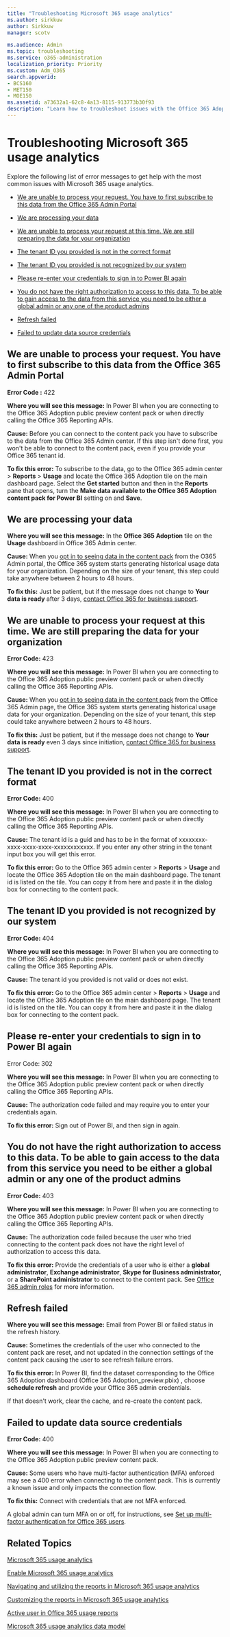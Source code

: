 ```yaml
---
title: "Troubleshooting Microsoft 365 usage analytics"
ms.author: sirkkuw
author: Sirkkuw
manager: scotv

ms.audience: Admin
ms.topic: troubleshooting
ms.service: o365-administration
localization_priority: Priority
ms.custom: Adm_O365
search.appverid:
- BCS160
- MET150
- MOE150
ms.assetid: a73632a1-62c8-4a13-8115-913773b30f93
description: "Learn how to troubleshoot issues with the Office 365 Adoption content pack."
---
```


# Troubleshooting Microsoft 365 usage analytics

Explore the following list of error messages to get help with the most common issues with Microsoft 365 usage analytics.
  
- [We are unable to process your request. You have to first subscribe to this data from the Office 365 Admin Portal](usage-analytics-errors.md#bk_unabletoprocess)
    
- [We are processing your data](usage-analytics-errors.md#bk_processing)
    
- [We are unable to process your request at this time. We are still preparing the data for your organization](usage-analytics-errors.md#bk_unabletoprocessrequest)
    
- [The tenant ID you provided is not in the correct format](usage-analytics-errors.md#bk_tenantidwrongformat)
    
- [The tenant ID you provided is not recognized by our system](usage-analytics-errors.md#bk_tennatidnotrecognized)
    
- [Please re-enter your credentials to sign in to Power BI again](usage-analytics-errors.md#bk_reentercreds)
    
- [You do not have the right authorization to access to this data. To be able to gain access to the data from this service you need to be either a global admin or any one of the product admins](usage-analytics-errors.md#bk_notanadmin)
    
- [Refresh failed](usage-analytics-errors.md#bk_refreshfail)
    
- [Failed to update data source credentials](usage-analytics-errors.md#bk_failedupdatecreds)
    
## We are unable to process your request. You have to first subscribe to this data from the Office 365 Admin Portal
<a name="bk_unabletoprocess"> </a>

 **Error Code :** 422 
  
 **Where you will see this message:** In Power BI when you are connecting to the Office 365 Adoption public preview content pack or when directly calling the Office 365 Reporting APIs. 
  
 **Cause:** Before you can connect to the content pack you have to subscribe to the data from the Office 365 Admin center. If this step isn't done first, you won't be able to connect to the content pack, even if you provide your Office 365 tenant id. 
  
 **To fix this error:** To subscribe to the data, go to the Office 365 admin center \> **Reports** \> **Usage** and locate the Office 365 Adoption tile on the main dashboard page. Select the **Get started** button and then in the **Reports** pane that opens, turn the **Make data available to the Office 365 Adoption content pack for Power BI** setting on and **Save**.
  
## We are processing your data
<a name="bk_processing"> </a>

 **Where you will see this message:** In the **Office 365 Adoption** tile on the **Usage** dashboard in Office 365 Admin center. 
  
 **Cause:** When you [opt in to seeing data in the content pack](enable-usage-analytics.md) from the O365 Admin portal, the Office 365 system starts generating historical usage data for your organization. Depending on the size of your tenant, this step could take anywhere between 2 hours to 48 hours. 
  
 **To fix this:** Just be patient, but if the message does not change to **Your data is ready** after 3 days, [contact Office 365 for business support](../contact-support-for-business-products.md).
  
## We are unable to process your request at this time. We are still preparing the data for your organization
<a name="bk_unabletoprocessrequest"> </a>

 **Error Code:** 423 
  
 **Where you will see this message:** In Power BI when you are connecting to the Office 365 Adoption public preview content pack or when directly calling the Office 365 Reporting APIs. 
  
 **Cause:** When you [opt in to seeing data in the content pack](enable-usage-analytics.md) from the Office 365 Admin page, the Office 365 system starts generating historical usage data for your organization. Depending on the size of your tenant, this step could take anywhere between 2 hours to 48 hours. 
  
 **To fix this:** Just be patient, but if the message does not change to **Your data is ready** even 3 days since initiation, [contact Office 365 for business support](../contact-support-for-business-products.md).
  
## The tenant ID you provided is not in the correct format
<a name="bk_tenantidwrongformat"> </a>

 **Error Code:** 400 
  
 **Where you will see this message:** In Power BI when you are connecting to the Office 365 Adoption public preview content pack or when directly calling the Office 365 Reporting APIs. 
  
 **Cause:** The tenant id is a guid and has to be in the format of xxxxxxxx-xxxx-xxxx-xxxx-xxxxxxxxxxxx. If you enter any other string in the tenant input box you will get this error. 
  
 **To fix this error:** Go to the Office 365 admin center \> **Reports** \> **Usage** and locate the Office 365 Adoption tile on the main dashboard page. The tenant id is listed on the tile. You can copy it from here and paste it in the dialog box for connecting to the content pack. 
  
## The tenant ID you provided is not recognized by our system
<a name="bk_tennatidnotrecognized"> </a>

 **Error Code:** 404 
  
 **Where you will see this message:** In Power BI when you are connecting to the Office 365 Adoption public preview content pack or when directly calling the Office 365 Reporting APIs. 
  
 **Cause:** The tenant id you provided is not valid or does not exist. 
  
 **To fix this error:** Go to the Office 365 admin center \> **Reports** \> **Usage** and locate the Office 365 Adoption tile on the main dashboard page. The tenant id is listed on the tile. You can copy it from here and paste it in the dialog box for connecting to the content pack. 
  
## Please re-enter your credentials to sign in to Power BI again
<a name="bk_reentercreds"> </a>

Error Code: 302
  
 **Where you will see this message:** In Power BI when you are connecting to the Office 365 Adoption public preview content pack or when directly calling the Office 365 Reporting APIs. 
  
 **Cause:** The authorization code failed and may require you to enter your credentials again. 
  
 **To fix this error:** Sign out of Power BI, and then sign in again. 
  
## You do not have the right authorization to access to this data. To be able to gain access to the data from this service you need to be either a global admin or any one of the product admins
<a name="bk_notanadmin"> </a>

 **Error Code:** 403 
  
 **Where you will see this message:** In Power BI when you are connecting to the Office 365 Adoption public preview content pack or when directly calling the Office 365 Reporting APIs. 
  
 **Cause:** The authorization code failed because the user who tried connecting to the content pack does not have the right level of authorization to access this data. 
  
 **To fix this error:** Provide the credentials of a user who is either a **global administrator**, **Exchange administrator**, **Skype for Business administrator,** or a **SharePoint administrator** to connect to the content pack. See [Office 365 admin roles](../add-users/about-admin-roles.md) for more information. 
  
## Refresh failed
<a name="bk_refreshfail"> </a>

 **Where you will see this message:** Email from Power BI or failed status in the refresh history. 
  
 **Cause:** Sometimes the credentials of the user who connected to the content pack are reset, and not updated in the connection settings of the content pack causing the user to see refresh failure errors. 
  
 **To fix this error:** In Power BI, find the dataset corresponding to the Office 365 Adoption dashboard (Office 365 Adoption_preview.pbix) , choose **schedule refresh** and provide your Office 365 admin credentials. 
  
If that doesn't work, clear the cache, and re-create the content pack.
  
## Failed to update data source credentials
<a name="bk_failedupdatecreds"> </a>

 **Error Code:** 400 
  
 **Where you will see this message:** In Power BI when you are connecting to the Office 365 Adoption public preview content pack. 
  
 **Cause:** Some users who have multi-factor authentication (MFA) enforced may see a 400 error when connecting to the content pack. This is currently a known issue and only impacts the connection flow. 
  
 **To fix this:** Connect with credentials that are not MFA enforced. 
  
A global admin can turn MFA on or off, for instructions, see [Set up multi-factor authentication for Office 365 users](../security-and-compliance/set-up-multi-factor-authentication.md).
  
## Related Topics
<a name="bk_failedupdatecreds"> </a>

[ Microsoft 365 usage analytics ](usage-analytics.md)
  
[Enable Microsoft 365 usage analytics](enable-usage-analytics.md)
  
[ Navigating and utilizing the reports in Microsoft 365 usage analytics ](navigate-and-utilize-reports.md)
  
[Customizing the reports in Microsoft 365 usage analytics](customize-reports.md)
  
[Active user in Office 365 usage reports](active-user-in-usage-reports.md)
  
[Microsoft 365 usage analytics data model](usage-analytics-data-model.md)
  

